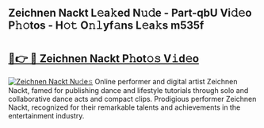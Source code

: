 ## Zeichnen Nackt L𝚎a𝚔ed N𝚞𝚍e - Part-qbU Vi𝚍𝚎o P𝚑𝚘tos - H𝚘𝚝 O𝚗𝚕yf𝚊ns L𝚎a𝚔s m535f

# <h2><a href="http://kf31x73.oniu.top/?m=Zeichnen+Nackt">🔗👉 🔴 Zeichnen Nackt P𝚑ot𝚘𝚜 V𝚒d𝚎o</a></h2>

[![Zeichnen Nackt Nu𝚍e𝚜](https://i.imgur.com/0qMVB7G.gif)](http://kf31x73.oniu.top/?m=Zeichnen+Nackt)
Online performer and digital artist Zeichnen Nackt, famed for publishing dance and lifestyle tutorials through solo and collaborative dance acts and compact clips. Prodigious performer Zeichnen Nackt, recognized for their remarkable talents and achievements in the entertainment industry.  
